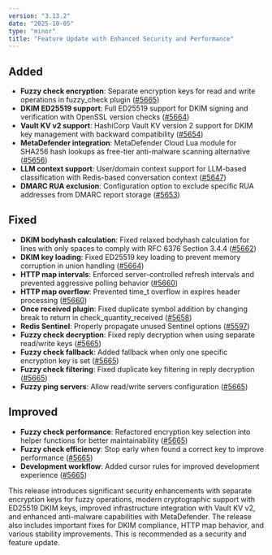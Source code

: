 ```yaml
---
version: "3.13.2"
date: "2025-10-05"
type: "minor"
title: "Feature Update with Enhanced Security and Performance"
---
```


## Added
- **Fuzzy check encryption**: Separate encryption keys for read and write operations in fuzzy_check plugin ([#5665](https://github.com/rspamd/rspamd/pull/5665))
- **DKIM ED25519 support**: Full ED25519 support for DKIM signing and verification with OpenSSL version checks ([#5664](https://github.com/rspamd/rspamd/pull/5664))
- **Vault KV v2 support**: HashiCorp Vault KV version 2 support for DKIM key management with backward compatibility ([#5654](https://github.com/rspamd/rspamd/pull/5654))
- **MetaDefender integration**: MetaDefender Cloud Lua module for SHA256 hash lookups as free-tier anti-malware scanning alternative ([#5656](https://github.com/rspamd/rspamd/pull/5656))
- **LLM context support**: User/domain context support for LLM-based classification with Redis-based conversation context ([#5647](https://github.com/rspamd/rspamd/pull/5647))
- **DMARC RUA exclusion**: Configuration option to exclude specific RUA addresses from DMARC report storage ([#5653](https://github.com/rspamd/rspamd/pull/5653))

## Fixed
- **DKIM bodyhash calculation**: Fixed relaxed bodyhash calculation for lines with only spaces to comply with RFC 6376 Section 3.4.4 ([#5662](https://github.com/rspamd/rspamd/pull/5662))
- **DKIM key loading**: Fixed ED25519 key loading to prevent memory corruption in union handling ([#5664](https://github.com/rspamd/rspamd/pull/5664))
- **HTTP map intervals**: Enforced server-controlled refresh intervals and prevented aggressive polling behavior ([#5660](https://github.com/rspamd/rspamd/pull/5660))
- **HTTP map overflow**: Prevented time_t overflow in expires header processing ([#5660](https://github.com/rspamd/rspamd/pull/5660))
- **Once received plugin**: Fixed duplicate symbol addition by changing break to return in check_quantity_received ([#5658](https://github.com/rspamd/rspamd/pull/5658))
- **Redis Sentinel**: Properly propagate unused Sentinel options ([#5597](https://github.com/rspamd/rspamd/pull/5597))
- **Fuzzy check decryption**: Fixed reply decryption when using separate read/write keys ([#5665](https://github.com/rspamd/rspamd/pull/5665))
- **Fuzzy check fallback**: Added fallback when only one specific encryption key is set ([#5665](https://github.com/rspamd/rspamd/pull/5665))
- **Fuzzy check filtering**: Fixed duplicate key filtering in reply decryption ([#5665](https://github.com/rspamd/rspamd/pull/5665))
- **Fuzzy ping servers**: Allow read/write servers configuration ([#5665](https://github.com/rspamd/rspamd/pull/5665))

## Improved
- **Fuzzy check performance**: Refactored encryption key selection into helper functions for better maintainability ([#5665](https://github.com/rspamd/rspamd/pull/5665))
- **Fuzzy check efficiency**: Stop early when found a correct key to improve performance ([#5665](https://github.com/rspamd/rspamd/pull/5665))
- **Development workflow**: Added cursor rules for improved development experience ([#5665](https://github.com/rspamd/rspamd/pull/5665))

This release introduces significant security enhancements with separate encryption keys for fuzzy operations, modern cryptographic support with ED25519 DKIM keys, improved infrastructure integration with Vault KV v2, and enhanced anti-malware capabilities with MetaDefender. The release also includes important fixes for DKIM compliance, HTTP map behavior, and various stability improvements. This is recommended as a security and feature update.
